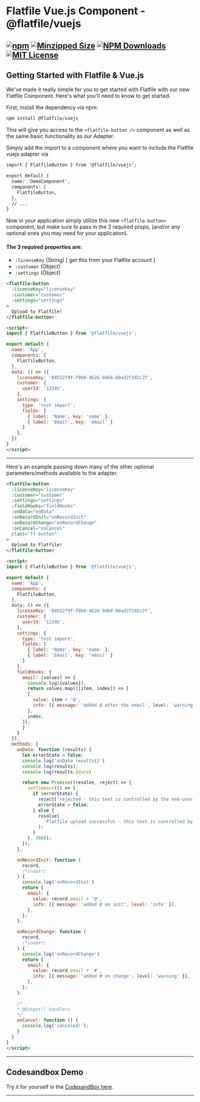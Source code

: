 # Flatfile Vue.js Component - @flatfile/vuejs

[![npm](https://img.shields.io/npm/v/@flatfile/vuejs.svg?label=npm%20version&color=2EBF6A&style=for-the-badge)](https://www.npmjs.com/@flatfile/vuejs)
[![Minzipped Size](https://img.shields.io/bundlephobia/minzip/@flatfile/vuejs?color=794cff&style=for-the-badge)](https://bundlephobia.com/result?p=@flatfile/vuejs)
[![NPM Downloads](https://img.shields.io/npm/dw/@flatfile/vuejs.svg?color=8c66ff&style=for-the-badge)](https://www.npmjs.com/@flatfile/vuejs)
[![MIT License](https://img.shields.io/badge/license-MIT-blue.svg?style=for-the-badge&color=794cff)](/LICENSE)
--

## Getting Started with Flatfile & Vue.js

We've made it really simple for you to get started with Flatfile with our new Flatfile Component. Here's what you'll need to know to get started.

First, install the dependency via npm:

```bash
npm install @flatfile/vuejs
```

This will give you access to the `<flatfile-button />` component as well as the same basic functionality as our Adapter.

Simply add the import to a component where you want to include the Flatfile vuejs adapter via

```html
import { FlatfileButton } from '@flatfile/vuejs';

export default {
  name: 'DemoComponent',
  components: {
    FlatfileButton,
  },
  // ...
}
```

Now in your application simply utilize this new `<flatfile-button>` component, but make sure to pass in the 3 required props, (and/or any optional ones you may need for your application).

#### The 3 required properties are:

- `:licenseKey` (String) [ get this from your Flatfile account ]
- `:customer` (Object)
- `:settings` (Object)



```html
<flatfile-button 
  :licenseKey="licenseKey"
  :customer="customer"
  :settings="settings"
>
  Upload to Flatfile!
</flatfile-button>

<script>
import { FlatfileButton } from '@flatfile/vuejs';

export default {
  name: 'App',
  components: {
    FlatfileButton,
  },
  data: () => ({
    licenseKey: '04552f9f-f9b0-4626-9d68-00ad2f192c2f',
    customer: {
      userId: '12345',
    },
    settings: {
      type: 'test import',
      fields: [
        { label: 'Name', key: 'name' },
        { label: 'Email', key: 'email' }
      ]
    },
  })
}
</script>
```

---

Here's an example passing down many of the other optional parameters/methods available to the adapter.

```html
<flatfile-button 
  :licenseKey="licenseKey"
  :customer="customer"
  :settings="settings"
  :fieldHooks="fieldHooks"
  :onData="onData"
  :onRecordInit="onRecordInit"
  :onRecordChange="onRecordChange"
  :onCancel="onCancel" 
  class="ff-button"
>
  Upload to Flatfile!
</flatfile-button>

<script>
import { FlatfileButton } from '@flatfile/vuejs';

export default {
  name: 'App',
  components: {
    FlatfileButton,
  },
  data: () => ({
    licenseKey: '04552f9f-f9b0-4626-9d68-00ad2f192c2f',
    customer: {
      userId: '12345',
    },
    settings: {
      type: 'test import',
      fields: [
        { label: 'Name', key: 'name' },
        { label: 'Email', key: 'email' }
      ]
    },
    fieldHooks: {
      email: (values) => {
        console.log({values});
        return values.map(([item, index]) => [
        {
          value: item + '@',
          info: [{ message: 'added @ after the email', level: 'warning' }],
        },
        index,
      ]);
      }
    }
  }),
  methods: {
    onData: function (results) {
      let errorState = false;
      console.log('onData results{}')
      console.log(results);
      console.log(results.$data)

      return new Promise((resolve, reject) => {
        setTimeout(() => {
          if (errorState) {
            reject('rejected - this text is controlled by the end-user');
            errorState = false;
          } else {
            resolve(
              'Flatfile upload successful - this text is controlled by the end-user'
            );
          }
        }, 3000);
      });
    },

    onRecordInit: function (
      record,
      /*index*/
    ) {
      console.log('onRecordInit')
      return {
        email: {
          value: record.email + '@',
          info: [{ message: 'added @ on init', level: 'info' }],
        },
      };
    },

    onRecordChange: function (
      record,
      /*index*/
    ) {
      console.log('onRecordChange')
      return {
        email: {
          value: record.email + '#',
          info: [{ message: 'added # on change', level: 'warning' }],
        },
      };
    },

    /*
    * @Output() handlers
    */
    onCancel: function () {
      console.log('canceled!');
    }
  }
}
</script>
```

---

## Codesandbox Demo

Try it for yourself in the [CodesandBox here](https://codesandbox.io/s/nostalgic-johnson-2wgqn?file=/src/App.vue).

---

